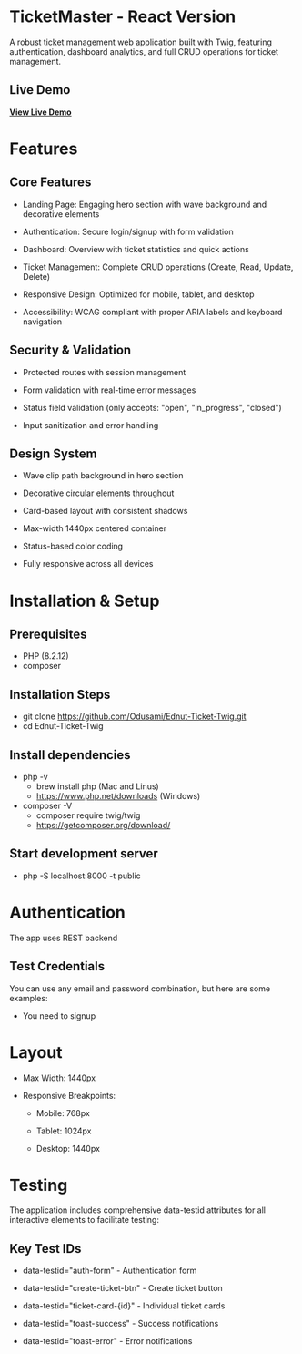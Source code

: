 # TicketMaster - React Version

A robust ticket management web application built with Twig, featuring authentication, dashboard analytics, and full CRUD operations for ticket management.

## Live Demo

**[View Live Demo](https://ednut-ticket-twig.onrender.com/index.php)**

# Features

## Core Features

- Landing Page: Engaging hero section with wave background and decorative elements

- Authentication: Secure login/signup with form validation

- Dashboard: Overview with ticket statistics and quick actions

- Ticket Management: Complete CRUD operations (Create, Read, Update, Delete)

- Responsive Design: Optimized for mobile, tablet, and desktop

- Accessibility: WCAG compliant with proper ARIA labels and keyboard navigation

## Security & Validation

- Protected routes with session management

- Form validation with real-time error messages

- Status field validation (only accepts: "open", "in_progress", "closed")

- Input sanitization and error handling

## Design System

- Wave clip path background in hero section

- Decorative circular elements throughout

- Card-based layout with consistent shadows

- Max-width 1440px centered container

- Status-based color coding

- Fully responsive across all devices

# Installation & Setup

## Prerequisites

- PHP (8.2.12)
- composer

## Installation Steps

- git clone https://github.com/Odusami/Ednut-Ticket-Twig.git
- cd Ednut-Ticket-Twig

## Install dependencies

- php -v
    - brew install php (Mac and Linus)
    - https://www.php.net/downloads (Windows)
- composer -V
    - composer require twig/twig
    - https://getcomposer.org/download/

## Start development server

- php -S localhost:8000 -t public

# Authentication

The app uses REST backend

## Test Credentials

You can use any email and password combination, but here are some examples:

- You need to signup

# Layout

- Max Width: 1440px

- Responsive Breakpoints:

  - Mobile: 768px

  - Tablet: 1024px

  - Desktop: 1440px

# Testing

The application includes comprehensive data-testid attributes for all interactive elements to facilitate testing:

## Key Test IDs

- data-testid="auth-form" - Authentication form

- data-testid="create-ticket-btn" - Create ticket button

- data-testid="ticket-card-{id}" - Individual ticket cards

- data-testid="toast-success" - Success notifications

- data-testid="toast-error" - Error notifications
